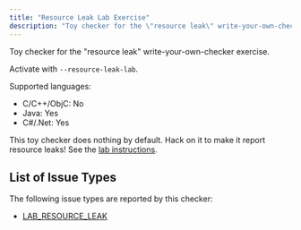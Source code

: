 ```yaml
---
title: "Resource Leak Lab Exercise"
description: "Toy checker for the \"resource leak\" write-your-own-checker exercise."
---
```


Toy checker for the "resource leak" write-your-own-checker exercise.

Activate with `--resource-leak-lab`.

Supported languages:
- C/C++/ObjC: No
- Java: Yes
- C#/.Net: Yes

This toy checker does nothing by default. Hack on it to make it report resource leaks! See the [lab instructions](https://github.com/facebook/infer/blob/master/infer/src/labs/README.md).

## List of Issue Types

The following issue types are reported by this checker:
- [LAB_RESOURCE_LEAK](/docs/all-issue-types#lab_resource_leak)
